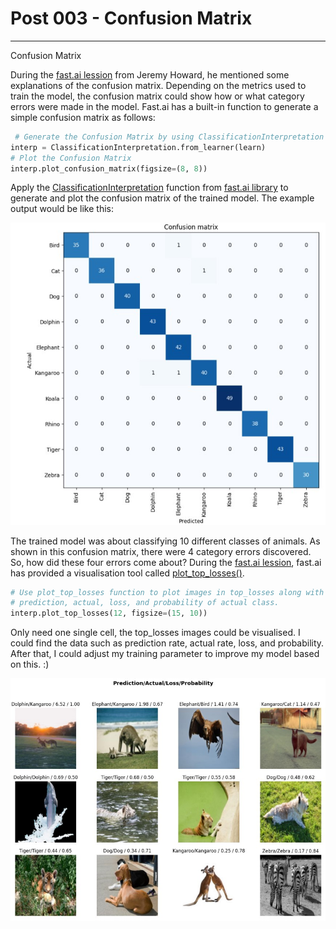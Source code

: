# Post 003 - Confusion Matrix

---

Confusion Matrix

During the [fast.ai lession](https://course.fast.ai/Lessons/lesson2.html) from Jeremy Howard, he mentioned some explanations of the confusion matrix. Depending on the metrics used to train the model, the confusion matrix could show how or what category errors were made in the model. Fast.ai has a built-in function to generate a simple confusion matrix as follows:

```python
 # Generate the Confusion Matrix by using ClassificationInterpretation function
interp = ClassificationInterpretation.from_learner(learn)
# Plot the Confusion Matrix
interp.plot_confusion_matrix(figsize=(8, 8))
```

Apply the [ClassificationInterpretation](https://docs.fast.ai/interpret.html) function from [fast.ai library](https://docs.fast.ai/interpret.html) to generate and plot the confusion matrix of the trained model. The example output would be like this:

![confusion matrix example](images/confusion_matrix_example.jpg)

The trained model was about classifying 10 different classes of animals. As shown in this confusion matrix, there were 4 category errors discovered. So, how did these four errors come about? During the [fast.ai lession](https://course.fast.ai/Lessons/lesson2.html), fast.ai has provided a visualisation tool called [plot_top_losses()](https://fastai1.fast.ai/vision.learner.html#_cl_int_plot_top_losses).

```python
# Use plot_top_losses function to plot images in top_losses along with their
# prediction, actual, loss, and probability of actual class.
interp.plot_top_losses(12, figsize=(15, 10))
```

Only need one single cell, the top_losses images could be visualised. I could find the data such as prediction rate, actual rate, loss, and probability. After that, I could adjust my training parameter to improve my model based on this. :)

![top_losses_image](images/top_losses_image.jpg)